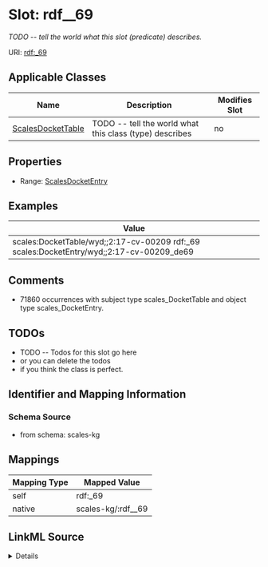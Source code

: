 

# Slot: rdf__69


_TODO -- tell the world what this slot (predicate) describes._





URI: [rdf:_69](http://www.w3.org/1999/02/22-rdf-syntax-ns#_69)



<!-- no inheritance hierarchy -->





## Applicable Classes

| Name | Description | Modifies Slot |
| --- | --- | --- |
| [ScalesDocketTable](../classes/ScalesDocketTable.md) | TODO -- tell the world what this class (type) describes |  no  |







## Properties

* Range: [ScalesDocketEntry](../classes/ScalesDocketEntry.md)






## Examples

| Value |
| --- |
| scales:DocketTable/wyd;;2:17-cv-00209 rdf:_69 scales:DocketEntry/wyd;;2:17-cv-00209_de69 |

## Comments

* 71860 occurrences with subject type scales_DocketTable and object type scales_DocketEntry.

## TODOs

* TODO -- Todos for this slot go here
* or you can delete the todos
* if you think the class is perfect.

## Identifier and Mapping Information







### Schema Source


* from schema: scales-kg




## Mappings

| Mapping Type | Mapped Value |
| ---  | ---  |
| self | rdf:_69 |
| native | scales-kg/:rdf__69 |




## LinkML Source

<details>
```yaml
name: rdf__69
description: TODO -- tell the world what this slot (predicate) describes.
todos:
- TODO -- Todos for this slot go here
- or you can delete the todos
- if you think the class is perfect.
comments:
- 71860 occurrences with subject type scales_DocketTable and object type scales_DocketEntry.
examples:
- value: scales:DocketTable/wyd;;2:17-cv-00209 rdf:_69 scales:DocketEntry/wyd;;2:17-cv-00209_de69
from_schema: scales-kg
rank: 1000
slot_uri: rdf:_69
alias: rdf__69
domain_of:
- scales_DocketTable
range: scales_DocketEntry

```
</details>